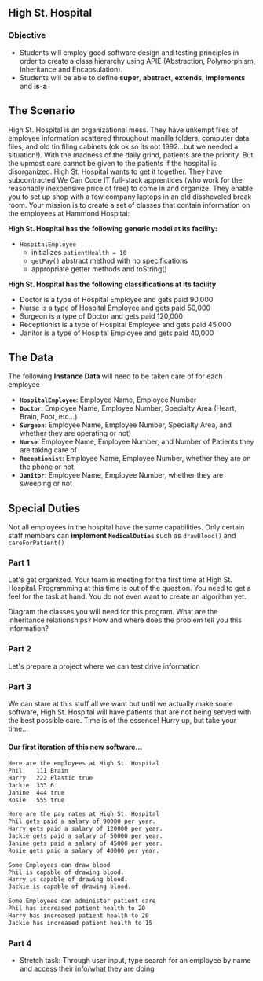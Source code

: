 ## High St. Hospital

### Objective

- Students will employ good software design and testing principles in order to create a class hierarchy using APIE (Abstraction, Polymorphism, Inheritance and Encapsulation).
- Students will be able to define **super**, **abstract**, **extends**, **implements** and **is-a**

## The Scenario

High St. Hospital is an organizational mess.  They have unkempt files of employee information scattered throughout manilla folders, computer data files, and old tin filing cabinets (ok ok so its not 1992...but we needed a situation!).  With the madness of the daily grind, patients are the priority.  But the upmost care cannot be given to the patients if the hospital is disorganized.  High St. Hospital wants to get it together.  They have subcontracted We Can Code IT full-stack apprentices (who work for the reasonably inexpensive price of free) to come in and organize.  They enable you to set up shop with a few company laptops in an old dissheveled break room.  Your mission is to create a set of classes that contain information on the employees at Hammond Hospital:

**High St. Hospital has the following generic model at its facility:**
-	`HospitalEmployee`
      - initializes `patientHealth = 10` 
      -  `getPay()` abstract method with no specifications
      - appropriate getter methods and toString() 
      
**High St. Hospital has the following classifications at its facility**
-	Doctor is a type of Hospital Employee and gets paid 90,000
-	Nurse is a type of Hospital Employee and gets paid 50,000
-	Surgeon is a type of Doctor and gets paid 120,000
-	Receptionist is a type of Hospital Employee and gets paid 45,000
-	Janitor is a type of Hospital Employee and gets paid 40,000



## The Data
The following **Instance Data** will need to be taken care of for each employee

- **`HospitalEmployee`**: Employee Name, Employee Number
- **`Doctor`**: Employee Name, Employee Number, Specialty Area (Heart, Brain, Foot, etc…)
- **`Surgeon`**: Employee Name, Employee Number, Specialty Area, and whether they are operating or not)
- **`Nurse`**: Employee Name, Employee Number, and Number of Patients they are taking care of
- **`Receptionist`**: Employee Name, Employee Number, whether they are on the phone or not
- **`Janitor`**: Employee Name, Employee Number, whether they are sweeping or not

## Special Duties
Not all employees in the hospital have the same capabilities. Only certain staff members can **implement** **`MedicalDuties`** such as `drawBlood()` and `careForPatient()`




### Part 1 

Let's get organized.  Your team is meeting for the first time at High St. Hospital.  Programming at this time is out of the question.  You need to get a feel for the task at hand.  You do not even want to create an algorithm yet.  

Diagram the classes you will need for this program.  What are the inheritance relationships?  How and where does the problem tell you this information?

### Part 2

Let's prepare a project where we can test drive information 

### Part 3

We can stare at this stuff all we want but until we actually make some software, High St. Hospital will have patients that are not being served with the best possible care. Time is of the essence! Hurry up, but take your time...

#### Our first iteration of this new software...

```bash
Here are the employees at High St. Hospital
Phil	111	Brain
Harry	222	Plastic	true
Jackie	333	6
Janine	444	true
Rosie	555	true

Here are the pay rates at High St. Hospital
Phil gets paid a salary of 90000 per year.
Harry gets paid a salary of 120000 per year.
Jackie gets paid a salary of 50000 per year.
Janine gets paid a salary of 45000 per year.
Rosie gets paid a salary of 40000 per year.

Some Employees can draw blood
Phil is capable of drawing blood.
Harry is capable of drawing blood.
Jackie is capable of drawing blood.

Some Employees can administer patient care
Phil has increased patient health to 20
Harry has increased patient health to 20
Jackie has increased patient health to 15
```

### Part 4
- Stretch task: Through user input, type search for an employee by name and access their info/what they are doing

